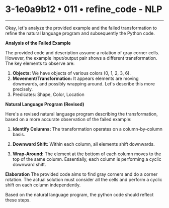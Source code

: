 # 3-1e0a9b12 • 011 • refine_code - NLP

---
Okay, let's analyze the provided example and the failed transformation to refine the natural language program and subsequently the Python code.

**Analysis of the Failed Example**

The provided code and description assume a rotation of gray corner cells. However, the example input/output pair shows a different transformation. The key elements to observe are:

1.  **Objects:** We have objects of various colors (0, 1, 2, 3, 6).
2.  **Movement/Transformation:** It appears elements are moving downwards, and possibly wrapping around. Let's describe this more precisely.
3. Predicates: Shape, Color, Location

**Natural Language Program (Revised)**

Here's a revised natural language program describing the transformation, based on a more accurate observation of the failed example:

1.  **Identify Columns:** The transformation operates on a column-by-column basis.

2.  **Downward Shift:** Within each column, all elements shift downwards.

3.  **Wrap-Around:** The element at the bottom of each column moves to the top of the same column. Essentially, each column is performing a cyclic downward shift.

**Elaboration**
The provided code aims to find gray corners and do a corner rotation. The actual solution must consider all the cells and perform a cyclic shift on each column independently.

Based on the natural language program, the python code should reflect these steps.


